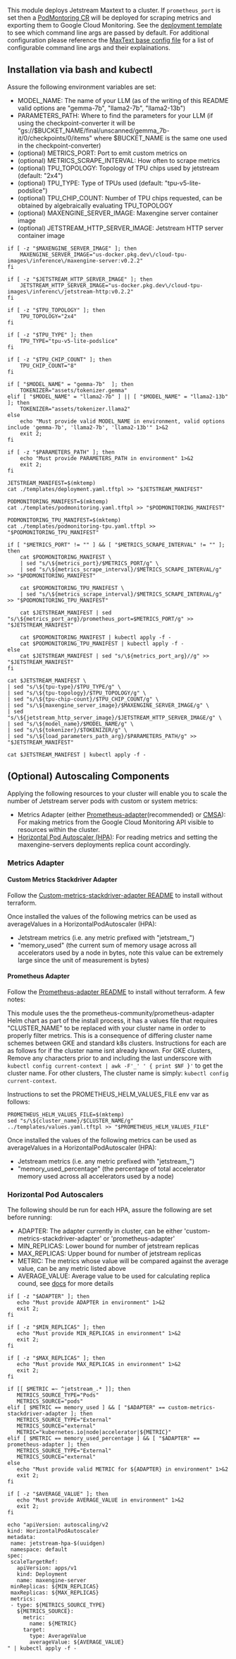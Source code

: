 This module deploys Jetstream Maxtext to a cluster. If `prometheus_port` is set then a [PodMontoring CR](https://cloud.google.com/stackdriver/docs/managed-prometheus/setup-managed#gmp-pod-monitoring) will be deployed for scraping metrics and exporting them to Google Cloud Monitoring. See the [deployment template](./templates/deployment.yaml.tftpl) to see which command line args are passed by default. For additional configuration please reference the [MaxText base config file](https://github.com/google/maxtext/blob/main/MaxText/configs/base.yml) for a list of configurable command line args and their explainations.

## Installation via bash and kubectl

Assure the following environment variables are set:
   - MODEL_NAME: The name of your LLM (as of the writing of this README valid options are "gemma-7b", "llama2-7b", "llama2-13b")
   - PARAMETERS_PATH: Where to find the parameters for your LLM (if using the checkpoint-converter it will be "gs:\/\/$BUCKET_NAME\/final\/unscanned\/gemma_7b-it\/0\/checkpoints\/0\/items" where $BUCKET_NAME is the same one used in the checkpoint-converter)
   - (optional) METRICS_PORT: Port to emit custom metrics on
   - (optional) METRICS_SCRAPE_INTERVAL: How often to scrape metrics
   - (optional) TPU_TOPOLOGY: Topology of TPU chips used by jetstream (default: "2x4")
   - (optional) TPU_TYPE: Type of TPUs used (default: "tpu-v5-lite-podslice")
   - (optional) TPU_CHIP_COUNT: Number of TPU chips requested, can be obtained by algebraically evaluating TPU_TOPOLOGY
   - (optional) MAXENGINE_SERVER_IMAGE: Maxengine server container image
   - (optional) JETSTREAM_HTTP_SERVER_IMAGE: Jetstream HTTP server container image

```
if [ -z "$MAXENGINE_SERVER_IMAGE" ]; then
    MAXENGINE_SERVER_IMAGE="us-docker.pkg.dev\/cloud-tpu-images\/inference\/maxengine-server:v0.2.2"
fi

if [ -z "$JETSTREAM_HTTP_SERVER_IMAGE" ]; then
    JETSTREAM_HTTP_SERVER_IMAGE="us-docker.pkg.dev\/cloud-tpu-images\/inferenc\/jetstream-http:v0.2.2"
fi

if [ -z "$TPU_TOPOLOGY" ]; then
    TPU_TOPOLOGY="2x4"
fi

if [ -z "$TPU_TYPE" ]; then
    TPU_TYPE="tpu-v5-lite-podslice"
fi

if [ -z "$TPU_CHIP_COUNT" ]; then
    TPU_CHIP_COUNT="8"
fi

if [ "$MODEL_NAME" = "gemma-7b"  ]; then
    TOKENIZER="assets/tokenizer.gemma"
elif [ "$MODEL_NAME" = "llama2-7b" ] || [ "$MODEL_NAME" = "llama2-13b" ]; then
    TOKENIZER="assets/tokenizer.llama2"
else
    echo "Must provide valid MODEL_NAME in environment, valid options include 'gemma-7b', 'llama2-7b', 'llama2-13b'" 1>&2
    exit 2;
fi

if [ -z "$PARAMETERS_PATH" ]; then
    echo "Must provide PARAMETERS_PATH in environment" 1>&2
    exit 2;
fi

JETSTREAM_MANIFEST=$(mktemp)
cat ./templates/deployment.yaml.tftpl >> "$JETSTREAM_MANIFEST"

PODMONITORING_MANIFEST=$(mktemp)
cat ./templates/podmonitoring.yaml.tftpl >> "$PODMONITORING_MANIFEST"

PODMONITORING_TPU_MANIFEST=$(mktemp)
cat ./templates/podmonitoring-tpu.yaml.tftpl >> "$PODMONITORING_TPU_MANIFEST"

if [ "$METRICS_PORT" != "" ] && [ "$METRICS_SCRAPE_INTERVAL" != "" ]; then
    cat $PODMONITORING_MANIFEST \
    | sed "s/\${metrics_port}/$METRICS_PORT/g" \
    | sed "s/\${metrics_scrape_interval}/$METRICS_SCRAPE_INTERVAL/g" >> "$PODMONITORING_MANIFEST"

    cat $PODMONITORING_TPU_MANIFEST \
    | sed "s/\${metrics_scrape_interval}/$METRICS_SCRAPE_INTERVAL/g" >> "$PODMONITORING_TPU_MANIFEST"

    cat $JETSTREAM_MANIFEST | sed "s/\${metrics_port_arg}/prometheus_port=$METRICS_PORT/g" >> "$JETSTREAM_MANIFEST"
    
    cat $PODMONITORING_MANIFEST | kubectl apply -f -
    cat $PODMONITORING_TPU_MANIFEST | kubectl apply -f -
else
    cat $JETSTREAM_MANIFEST | sed "s/\${metrics_port_arg}//g" >> "$JETSTREAM_MANIFEST"
fi

cat $JETSTREAM_MANIFEST \
| sed "s/\${tpu-type}/$TPU_TYPE/g" \
| sed "s/\${tpu-topology}/$TPU_TOPOLOGY/g" \
| sed "s/\${tpu-chip-count}/$TPU_CHIP_COUNT/g" \
| sed "s/\${maxengine_server_image}/$MAXENGINE_SERVER_IMAGE/g" \
| sed "s/\${jetstream_http_server_image}/$JETSTREAM_HTTP_SERVER_IMAGE/g" \
| sed "s/\${model_name}/$MODEL_NAME/g" \
| sed "s/\${tokenizer}/$TOKENIZER/g" \
| sed "s/\${load_parameters_path_arg}/$PARAMETERS_PATH/g" >> "$JETSTREAM_MANIFEST"

cat $JETSTREAM_MANIFEST | kubectl apply -f -
```
## (Optional) Autoscaling Components

Applying the following resources to your cluster will enable you to scale the number of Jetstream server pods with custom or system metrics:
 - Metrics Adapter (either [Prometheus-adapter](https://github.com/kubernetes-sigs/prometheus-adapter)(recommended) or [CMSA](https://github.com/GoogleCloudPlatform/k8s-stackdriver/tree/master/custom-metrics-stackdriver-adapter)): For making metrics from the Google Cloud Monitoring API visible to resources within the cluster.
 - [Horizontal Pod Autoscaler (HPA)](https://kubernetes.io/docs/tasks/run-application/horizontal-pod-autoscale/): For reading metrics and setting the maxengine-servers deployments replica count accordingly.

### Metrics Adapter

#### Custom Metrics Stackdriver Adapter

Follow the [Custom-metrics-stackdriver-adapter README](https://github.com/GoogleCloudPlatform/ai-on-gke/tree/main/modules/custom-metrics-stackdriver-adapter/README.md) to install without terraform.

Once installed the values of the following metrics can be used as averageValues in a HorizontalPodAutoscaler (HPA):
  - Jetstream metrics (i.e. any metric prefixed with "jetstream_")
  - "memory_used" (the current sum of memory usage across all accelerators used by a node in bytes, note this value can be extremely large since the unit of measurement is bytes)

#### Prometheus Adapter

Follow the [Prometheus-adapter README](https://github.com/GoogleCloudPlatform/ai-on-gke/tree/main/modules/prometheus-adapter/README.md) to install without terraform. A few notes:

This module uses the the prometheus-community/prometheus-adapter Helm chart as part of the install process, it has a values file that requires "CLUSTER_NAME" to be replaced with your cluster name in order to properly filter metrics. This is a consequence of differing cluster name schemes between GKE and standard k8s clusters. Instructions for each are as follows for if the cluster name isnt already known. For GKE clusters, Remove any characters prior to and including the last underscore with `kubectl config current-context | awk -F'_' ' { print $NF }'` to get the cluster name. For other clusters, The cluster name is simply: `kubectl config current-context`.

Instructions to set the PROMETHEUS_HELM_VALUES_FILE env var as follows:

```
PROMETHEUS_HELM_VALUES_FILE=$(mktemp)
sed "s/\${cluster_name}/$CLUSTER_NAME/g" ../templates/values.yaml.tftpl >> "$PROMETHEUS_HELM_VALUES_FILE"
```

Once installed the values of the following metrics can be used as averageValues in a HorizontalPodAutoscaler (HPA):
  - Jetstream metrics (i.e. any metric prefixed with "jetstream_")
  - "memory_used_percentage" (the percentage of total accelerator memory used across all accelerators used by a node)

### Horizontal Pod Autoscalers

The following should be run for each HPA, assure the following are set before running:
 - ADAPTER: The adapter currently in cluster, can be either 'custom-metrics-stackdriver-adapter' or 'prometheus-adapter'
 - MIN_REPLICAS: Lower bound for number of jetstream replicas
 - MAX_REPLICAS: Upper bound for number of jetstream replicas
 - METRIC: The metrics whose value will be compared against the average value, can be any metric listed above
 - AVERAGE_VALUE: Average value to be used for calculating replica cound, see [docs](https://kubernetes.io/docs/tasks/run-application/horizontal-pod-autoscale/#algorithm-details) for more details
 
 ```
if [ -z "$ADAPTER" ]; then
    echo "Must provide ADAPTER in environment" 1>&2
    exit 2;
fi

if [ -z "$MIN_REPLICAS" ]; then
    echo "Must provide MIN_REPLICAS in environment" 1>&2
    exit 2;
fi

if [ -z "$MAX_REPLICAS" ]; then
    echo "Must provide MAX_REPLICAS in environment" 1>&2
    exit 2;
fi

if [[ $METRIC =~ ^jetstream_.* ]]; then
    METRICS_SOURCE_TYPE="Pods"
    METRICS_SOURCE="pods"
elif [ $METRIC == memory_used ] && [ "$ADAPTER" == custom-metrics-stackdriver-adapter ]; then
    METRICS_SOURCE_TYPE="External"
    METRICS_SOURCE="external"
    METRIC="kubernetes.io|node|accelerator|${METRIC}"
elif [ $METRIC == memory_used_percentage ] && [ "$ADAPTER" == prometheus-adapter ]; then
    METRICS_SOURCE_TYPE="External"
    METRICS_SOURCE="external"
else
    echo "Must provide valid METRIC for ${ADAPTER} in environment" 1>&2
    exit 2;
fi

if [ -z "$AVERAGE_VALUE" ]; then
    echo "Must provide AVERAGE_VALUE in environment" 1>&2
    exit 2;
fi

echo "apiVersion: autoscaling/v2
kind: HorizontalPodAutoscaler
metadata:
  name: jetstream-hpa-$(uuidgen)
  namespace: default
spec:
  scaleTargetRef:
    apiVersion: apps/v1
    kind: Deployment
    name: maxengine-server
  minReplicas: ${MIN_REPLICAS}
  maxReplicas: ${MAX_REPLICAS}
  metrics:
  - type: ${METRICS_SOURCE_TYPE}
    ${METRICS_SOURCE}:
      metric:
        name: ${METRIC}
      target:
        type: AverageValue
        averageValue: ${AVERAGE_VALUE}
" | kubectl apply -f -
 ```

